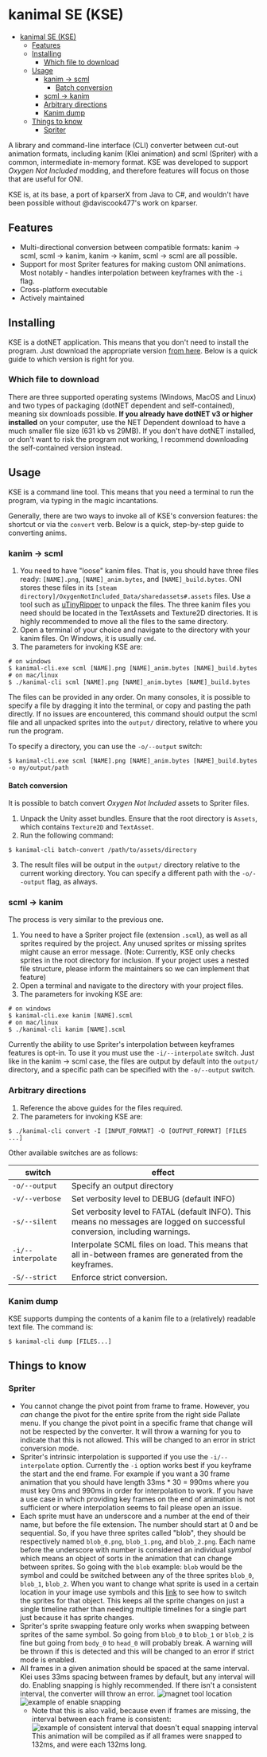 ﻿# kanimal SE (KSE)

- [kanimal SE (KSE)](#kanimal-se--kse-)
  * [Features](#features)
  * [Installing](#installing)
    + [Which file to download](#which-file-to-download)
  * [Usage](#usage)
    + [kanim → scml](#kanim---scml)
      - [Batch conversion](#batch-conversion)
    + [scml → kanim](#scml---kanim)
    + [Arbitrary directions](#arbitrary-directions)
    + [Kanim dump](#kanim-dump)
  * [Things to know](#things-to-know)
    + [Spriter](#spriter)

A library and command-line interface (CLI) converter between cut-out animation formats, including kanim (Klei animation) and scml (Spriter) with a common, intermediate in-memory format. KSE was developed to support *Oxygen Not Included* modding, and therefore features will focus on those that are useful for ONI.

KSE is, at its base, a port of kparserX from Java to C#, and wouldn't have been possible without @daviscook477's work on kparser.

## Features

* Multi-directional conversion between compatible formats: kanim → scml, scml → kanim, kanim → kanim, scml → scml are all possible.
* Support for most Spriter features for making custom ONI animations. Most notably - handles interpolation between keyframes with the `-i` flag.
* Cross-platform executable
* Actively maintained

## Installing

KSE is a dotNET application. This means that you don't need to install the program. Just download the appropriate version [from here](https://github.com/skairunner/kanimal-SE/releases). Below is a quick guide to which version is right for you.

### Which file to download

There are three supported operating systems (Windows, MacOS and Linux) and two types of packaging (dotNET dependent and self-contained), meaning six downloads possible. **If you already have dotNET v3 or higher installed** on your computer, use the NET Dependent download to have a much smaller file size (631 kb vs 29MB). If you don't have dotNET installed, or don't want to risk the program not working, I recommend downloading the self-contained version instead.  

## Usage

KSE is a command line tool. This means that you need a terminal to run the program, via typing in the magic incantations.

Generally, there are two ways to invoke all of KSE's conversion features: the shortcut or via the `convert` verb. Below is a quick, step-by-step guide to converting anims.

### kanim → scml

1. You need to have "loose" kanim files. That is, you should have three files ready: `[NAME].png`, `[NAME]_anim.bytes`, and `[NAME]_build.bytes`. ONI stores these files in its `[steam directory]/OxygenNotIncluded_Data/sharedassets#.assets` files. Use a tool such as [uTinyRipper](https://github.com/mafaca/UtinyRipper) to unpack  the files. The three kanim files you need should be located in the TextAssets and Texture2D directories. It is highly recommended to move all the files to the same directory.
2. Open a terminal of your choice and navigate to the directory with your kanim files. On Windows, it is usually `cmd`.
3. The parameters for invoking KSE are:
```
# on windows
$ kanimal-cli.exe scml [NAME].png [NAME]_anim.bytes [NAME]_build.bytes
# on mac/linux
$ ./kanimal-cli scml [NAME].png [NAME]_anim.bytes [NAME]_build.bytes
```
The files can be provided in any order. On many consoles, it is possible to specify a file by dragging it into the terminal, or copy and pasting the path directly. If no issues are encountered, this command should output the scml file and all unpacked sprites into the `output/` directory, relative to where you run the program.

To specify a directory, you can use the `-o/--output` switch:
```
$ kanimal-cli.exe scml [NAME].png [NAME]_anim.bytes [NAME]_build.bytes -o my/output/path
```

#### Batch conversion

It is possible to batch convert *Oxygen Not Included* assets to Spriter files.

1. Unpack the Unity asset bundles. Ensure that the root directory is `Assets`, which contains `Texture2D` and `TextAsset`.
2. Run the following command:
```
$ kanimal-cli batch-convert /path/to/assets/directory
```
3. The result files will be output in the `output/` directory relative to the current working directory. You can specify a different path with the `-o/--output` flag, as always.

### scml → kanim
The process is very similar to the previous one.

1. You need to have a Spriter project file (extension `.scml`), as well as all sprites required by the project. Any unused sprites or missing sprites might cause an error message. (Note: Currently, KSE only checks sprites in the root directory for inclusion. If your project uses a nested file structure, please inform the maintainers so we can implement that feature)
2. Open a terminal and navigate to the directory with your project files.
3. The parameters for invoking KSE are:
```
# on windows
$ kanimal-cli.exe kanim [NAME].scml
# on mac/linux
$ ./kanimal-cli kanim [NAME].scml
```

Currently the ability to use Spriter's interpolation between keyframes features is opt-in. To use it you must use the `-i/--interpolate` switch.
Just like in the kanim → scml case, the files are output by default into the `output/` directory, and a specific path can be specified with the `-o/--output` switch.

### Arbitrary directions
1. Reference the above guides for the files required.
2. The parameters for invoking KSE are:
```
$ ./kanimal-cli convert -I [INPUT_FORMAT] -O [OUTPUT_FORMAT] [FILES ...]
```

Other available switches are as follows:  

| switch | effect |
|--------|--------|
| `-o/--output` | Specify an output directory |
| `-v/--verbose` | Set verbosity level to DEBUG (default INFO)|
| `-s/--silent` | Set verbosity level to FATAL (default INFO). This means no messages are logged on successful conversion, including warnings. |
| `-i/--interpolate` | Interpolate SCML files on load. This means that all in-between frames are generated from the keyframes. |
|`-S/--strict` | Enforce strict conversion.|

### Kanim dump
KSE supports dumping the contents of a kanim file to a (relatively) readable text file. The command is:
```
$ kanimal-cli dump [FILES...]
```

## Things to know

### Spriter
* You cannot change the pivot point from frame to frame. However, you *can* change the pivot for the entire sprite from the right side Pallate menu. If you change the pivot point in a specific frame that change will not be respected by the converter. It will throw a warning for you to indicate that this is not allowed. This will be changed to an error in strict conversion mode.
* Spriter's intrinsic interpolation is supported if you use the `-i/--interpolate` option. Currently the `-i` option works best if you keyframe the start and the end frame. For example if you want a 30 frame animation that you should have length 33ms * 30 = 990ms where you must key 0ms and 990ms in order for interpolation to work. If you have a use case in which providing key frames on the end of animation is not sufficient or where interpolation seems to fail please open an issue.
* Each sprite must have an underscore and a number at the end of their name, but before the file extension. The number should start at 0 and be sequential. So, if you have three sprites called "blob", they should be respectively named `blob_0.png`, `blob_1.png`, and `blob_2.png`. Each name before the underscore with number is considered an individual *symbol* which means an object of sorts in the animation that can change between sprites. So going with the `blob` example: `blob` would be the symbol and could be switched between any of the three sprites `blob_0`, `blob_1`, `blob_2`. When you want to change what sprite is used in a certain location in your image use symbols and this [link](http://www.brashmonkey.com/spriter_manual/swapping%20the%20image%20of%20a%20sprite.htm) to see how to switch the sprites for that object. This keeps all the sprite changes on just a single timeline rather than needing multiple timelines for a single part just because it has sprite changes.
* Spriter's sprite swapping feature only works when swapping between sprites of the same symbol. So going from `blob_0` to `blob_1` or `blob_2` is fine but going from `body_0` to `head_0` will probably break. A warning will be thrown if this is detected and this will be changed to an error if strict mode is enabled.
* All frames in a given animation should be spaced at the same interval. Klei uses 33ms spacing between frames by default, but any interval will do. Enabling snapping is highly recommended. If there isn't a consistent interval, the converter will throw an error.
![magnet tool location](https://raw.githubusercontent.com/skairunner/kparserX/master/imgs/timeline_settings_buttons.png)
![example of enable snapping](https://raw.githubusercontent.com/skairunner/kparserX/master/imgs/timeline_settings_enable_snapping.png)
    * Note that this is also valid, because even if frames are missing, the interval between each frame is consistent:
    ![example of consistent interval that doesn't equal snapping interval](https://user-images.githubusercontent.com/3517115/68343547-4927b200-00aa-11ea-84df-509ffcd7fcb3.png)
    This animation will be compiled as if all frames were snapped to 132ms, and were each 132ms long.
